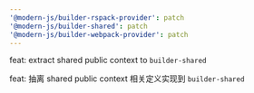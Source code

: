 ```yaml
---
'@modern-js/builder-rspack-provider': patch
'@modern-js/builder-shared': patch
'@modern-js/builder-webpack-provider': patch
---
```


feat: extract shared public context to `builder-shared`

feat: 抽离 shared public context 相关定义实现到 `builder-shared`
